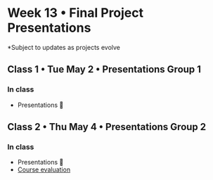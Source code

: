 # Week 13 •  Final Project Presentations

*Subject to updates as projects evolve

## Class 1 • Tue May 2 • Presentations Group 1

### In class

- Presentations 🙌

## Class 2 • Thu May 4 • Presentations Group 2

### In class

- Presentations 🙌
- [Course evaluation](https://go.blueja.io/aoTSyh6dQUmPFX8_ixHIZA)
